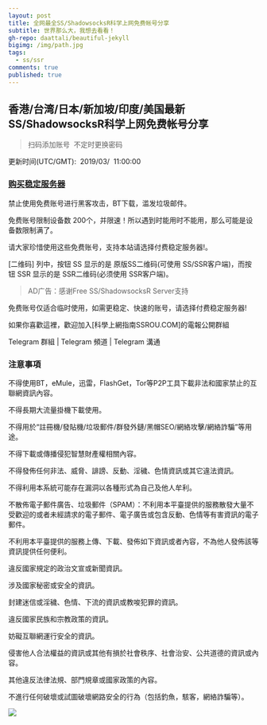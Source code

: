 ```yaml
---
layout: post
title: 全网最全SS/ShadowsocksR科学上网免费帐号分享
subtitle: 世界那么大，我想去看看！
gh-repo: daattali/beautiful-jekyll
bigimg: /img/path.jpg
tags:
  - ss/ssr
comments: true
published: true
---
```


## 香港/台湾/日本/新加坡/印度/美国最新SS/ShadowsocksR科学上网免费帐号分享

> 扫码添加账号  不定时更换密码

更新时间(UTC/GMT):  2019/03/  11:00:00

### [购买稳定服务器](http://my.ss-ssr.com)

禁止使用免费账号进行黑客攻击，BT下载，滥发垃圾邮件。

免费账号限制设备数 200个，并限速！所以遇到时能用时不能用，那么可能是设备数限制满了。

请大家珍惜使用这些免费账号，支持本站请选择付费稳定服务器!。



[二维码] 列中，按钮 SS 显示的是 原版SS二维码(可使用 SS/SSR客户端)，而按钮 SSR 显示的是 SSR二维码(必须使用 SSR客户端)。

> AD广告：感谢Free SS/ShadowsocksR Server支持

免费账号仅适合临时使用，如需更稳定、快速的账号，请选择付费稳定服务器!

如果你喜歡這裡，歡迎加入[科學上網指南SSROU.COM]的電報公開群組

Telegram 群組 | Telegram 頻道 | Telegram 溝通

### 注意事項

不得使用BT，eMule，迅雷，FlashGet，Tor等P2P工具下載非法和國家禁止的互聯網資訊內容。

不得長期大流量掛機下載使用。

不得用於“註冊機/發貼機/垃圾郵件/群發外鏈/黑帽SEO/網絡攻擊/網絡詐騙”等用途。

不得下載或傳播侵犯智慧財產權相關內容。

不得發佈任何非法、威脅、誹謗、反動、淫穢、色情資訊或其它違法資訊。

不得利用本系統可能存在漏洞以各種形式為自己及他人牟利。

不散佈電子郵件廣告、垃圾郵件（SPAM）：不利用本平臺提供的服務散發大量不受歡迎的或者未經請求的電子郵件、電子廣告或包含反動、色情等有害資訊的電子郵件。

不利用本平臺提供的服務上傳、下載、發佈如下資訊或者內容，不為他人發佈該等資訊提供任何便利。

違反國家規定的政治文宣或新聞資訊。

涉及國家秘密或安全的資訊。

封建迷信或淫穢、色情、下流的資訊或教唆犯罪的資訊。

違反國家民族和宗教政策的資訊。

妨礙互聯網運行安全的資訊。

侵害他人合法權益的資訊或其他有損於社會秩序、社會治安、公共道德的資訊或內容。

其他違反法律法規、部門規章或國家政策的內容。

不進行任何破壞或試圖破壞網路安全的行為（包括釣魚，駭客，網絡詐騙等）。


![](https://raw.githubusercontent.com/ss-ssrcom/ssrou/master/img/blog/ssid.jpg)
